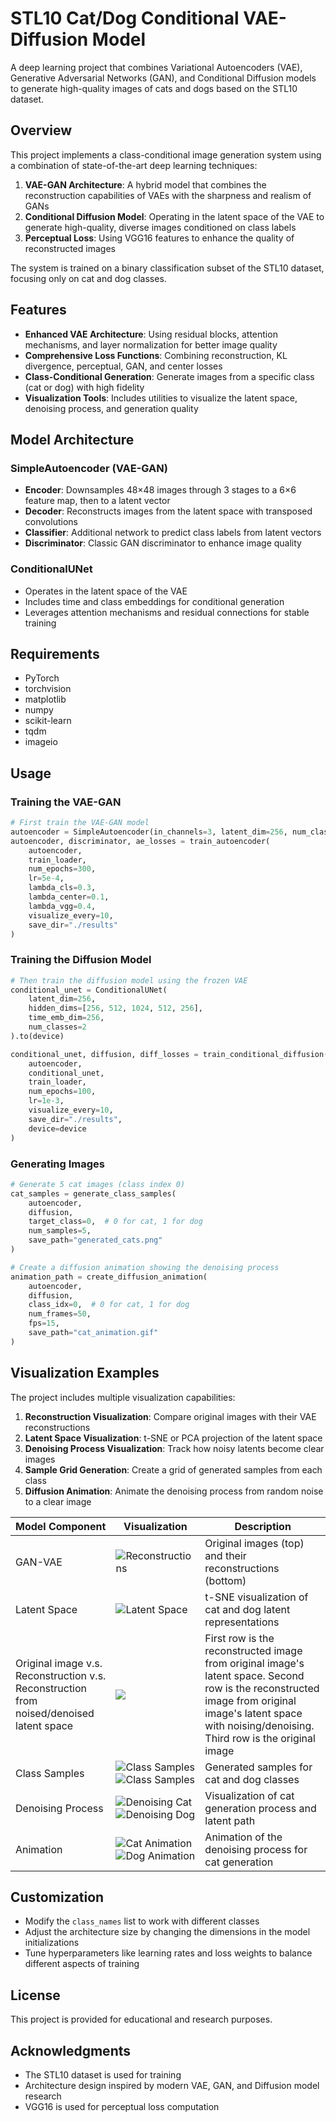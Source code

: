 # STL10 Cat/Dog Conditional VAE-Diffusion Model

A deep learning project that combines Variational Autoencoders (VAE), Generative Adversarial Networks (GAN), and Conditional Diffusion models to generate high-quality images of cats and dogs based on the STL10 dataset.

## Overview

This project implements a class-conditional image generation system using a combination of state-of-the-art deep learning techniques:

1. **VAE-GAN Architecture**: A hybrid model that combines the reconstruction capabilities of VAEs with the sharpness and realism of GANs
2. **Conditional Diffusion Model**: Operating in the latent space of the VAE to generate high-quality, diverse images conditioned on class labels
3. **Perceptual Loss**: Using VGG16 features to enhance the quality of reconstructed images

The system is trained on a binary classification subset of the STL10 dataset, focusing only on cat and dog classes.

## Features

- **Enhanced VAE Architecture**: Using residual blocks, attention mechanisms, and layer normalization for better image quality
- **Comprehensive Loss Functions**: Combining reconstruction, KL divergence, perceptual, GAN, and center losses
- **Class-Conditional Generation**: Generate images from a specific class (cat or dog) with high fidelity
- **Visualization Tools**: Includes utilities to visualize the latent space, denoising process, and generation quality

## Model Architecture

### SimpleAutoencoder (VAE-GAN)
- **Encoder**: Downsamples 48×48 images through 3 stages to a 6×6 feature map, then to a latent vector
- **Decoder**: Reconstructs images from the latent space with transposed convolutions
- **Classifier**: Additional network to predict class labels from latent vectors
- **Discriminator**: Classic GAN discriminator to enhance image quality

### ConditionalUNet
- Operates in the latent space of the VAE
- Includes time and class embeddings for conditional generation
- Leverages attention mechanisms and residual connections for stable training

## Requirements

- PyTorch
- torchvision
- matplotlib
- numpy
- scikit-learn
- tqdm
- imageio

## Usage

### Training the VAE-GAN

```python
# First train the VAE-GAN model
autoencoder = SimpleAutoencoder(in_channels=3, latent_dim=256, num_classes=2).to(device)
autoencoder, discriminator, ae_losses = train_autoencoder(
    autoencoder,
    train_loader,
    num_epochs=300,
    lr=5e-4,
    lambda_cls=0.3,
    lambda_center=0.1,
    lambda_vgg=0.4,
    visualize_every=10,
    save_dir="./results"
)
```

### Training the Diffusion Model

```python
# Then train the diffusion model using the frozen VAE
conditional_unet = ConditionalUNet(
    latent_dim=256,
    hidden_dims=[256, 512, 1024, 512, 256],
    time_emb_dim=256,
    num_classes=2
).to(device)

conditional_unet, diffusion, diff_losses = train_conditional_diffusion(
    autoencoder, 
    conditional_unet, 
    train_loader, 
    num_epochs=100, 
    lr=1e-3,
    visualize_every=10,
    save_dir="./results",
    device=device
)
```

### Generating Images

```python
# Generate 5 cat images (class index 0)
cat_samples = generate_class_samples(
    autoencoder, 
    diffusion, 
    target_class=0,  # 0 for cat, 1 for dog
    num_samples=5, 
    save_path="generated_cats.png"
)

# Create a diffusion animation showing the denoising process
animation_path = create_diffusion_animation(
    autoencoder, 
    diffusion, 
    class_idx=0,  # 0 for cat, 1 for dog
    num_frames=50, 
    fps=15,
    save_path="cat_animation.gif"
)
```

## Visualization Examples

The project includes multiple visualization capabilities:

1. **Reconstruction Visualization**: Compare original images with their VAE reconstructions
2. **Latent Space Visualization**: t-SNE or PCA projection of the latent space
3. **Denoising Process Visualization**: Track how noisy latents become clear images
4. **Sample Grid Generation**: Create a grid of generated samples from each class
5. **Diffusion Animation**: Animate the denoising process from random noise to a clear image

Model Component | Visualization | Description |
|-----------------|---------------|-------------|
| GAN-VAE | ![Reconstructions](https://github.com/ynyeh0221/CIFAR10-cat-dog-generative-latent-diffusion/blob/main/v11/output/reconstruction/vae_reconstruction_epoch_3000.png) | Original images (top) and their reconstructions (bottom) |
| Latent Space | ![Latent Space](https://github.com/ynyeh0221/CIFAR10-cat-dog-generative-latent-diffusion/blob/main/v11/output/latent_space/vae_latent_space_epoch_3000.png) | t-SNE visualization of cat and dog latent representations |
| Original image v.s. Reconstruction v.s. Reconstruction from noised/denoised latent space | ![](https://github.com/ynyeh0221/CIFAR10-cat-dog-generative-latent-diffusion/blob/main/v11/output/diffusion_latent_space_comparison/latent_comparison_epoch_2750.png) | First row is the reconstructed image from original image's latent space. Second row is the reconstructed image from original image's latent space with noising/denoising. Third row is the original image |
| Class Samples | ![Class Samples](https://github.com/ynyeh0221/CIFAR10-cat-dog-generative-latent-diffusion/blob/main/v11/output/diffusion_sample_result/sample_class_cat_epoch_2750.png)![Class Samples](https://github.com/ynyeh0221/CIFAR10-cat-dog-generative-latent-diffusion/blob/main/v11/output/diffusion_sample_result/sample_class_dog_epoch_2750.png) | Generated samples for cat and dog classes |
| Denoising Process | ![Denoising Cat](https://github.com/ynyeh0221/CIFAR10-cat-dog-generative-latent-diffusion/blob/main/v11/output/diffusion_path/denoising_path_cat_epoch_2750.png)![Denoising Dog](https://github.com/ynyeh0221/CIFAR10-cat-dog-generative-latent-diffusion/blob/main/v11/output/diffusion_path/denoising_path_dog_epoch_2750.png) | Visualization of cat generation process and latent path |
| Animation | ![Cat Animation](https://github.com/ynyeh0221/CIFAR10-cat-dog-generative-latent-diffusion/blob/main/v11/output/animination/diffusion_animation_cat_epoch_2750.gif)![Dog Animation](https://github.com/ynyeh0221/CIFAR10-cat-dog-generative-latent-diffusion/blob/main/v11/output/animination/diffusion_animation_dog_epoch_2750.gif) | Animation of the denoising process for cat generation |


## Customization

- Modify the `class_names` list to work with different classes
- Adjust the architecture size by changing the dimensions in the model initializations
- Tune hyperparameters like learning rates and loss weights to balance different aspects of training

## License

This project is provided for educational and research purposes.

## Acknowledgments

- The STL10 dataset is used for training
- Architecture design inspired by modern VAE, GAN, and Diffusion model research
- VGG16 is used for perceptual loss computation
